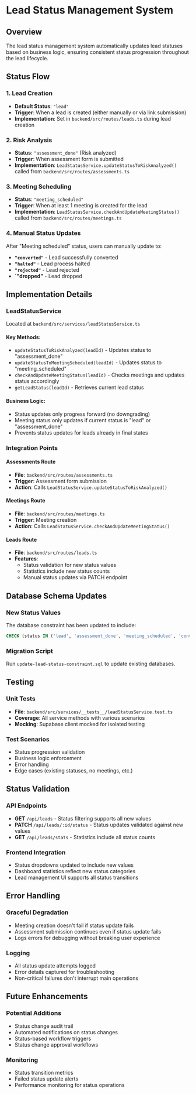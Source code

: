 # Lead Status Management System

## Overview
The lead status management system automatically updates lead statuses based on business logic, ensuring consistent status progression throughout the lead lifecycle.

## Status Flow

### 1. Lead Creation
- **Default Status**: `"lead"`
- **Trigger**: When a lead is created (either manually or via link submission)
- **Implementation**: Set in `backend/src/routes/leads.ts` during lead creation

### 2. Risk Analysis
- **Status**: `"assessment_done"` (Risk analyzed)
- **Trigger**: When assessment form is submitted
- **Implementation**: `LeadStatusService.updateStatusToRiskAnalyzed()` called from `backend/src/routes/assessments.ts`

### 3. Meeting Scheduling
- **Status**: `"meeting_scheduled"`
- **Trigger**: When at least 1 meeting is created for the lead
- **Implementation**: `LeadStatusService.checkAndUpdateMeetingStatus()` called from `backend/src/routes/meetings.ts`

### 4. Manual Status Updates
After "Meeting scheduled" status, users can manually update to:
- **`"converted"`** - Lead successfully converted
- **`"halted"`** - Lead process halted
- **`"rejected"`** - Lead rejected
- **`"dropped"** - Lead dropped

## Implementation Details

### LeadStatusService
Located at `backend/src/services/leadStatusService.ts`

#### Key Methods:
- `updateStatusToRiskAnalyzed(leadId)` - Updates status to "assessment_done"
- `updateStatusToMeetingScheduled(leadId)` - Updates status to "meeting_scheduled"
- `checkAndUpdateMeetingStatus(leadId)` - Checks meetings and updates status accordingly
- `getLeadStatus(leadId)` - Retrieves current lead status

#### Business Logic:
- Status updates only progress forward (no downgrading)
- Meeting status only updates if current status is "lead" or "assessment_done"
- Prevents status updates for leads already in final states

### Integration Points

#### Assessments Route
- **File**: `backend/src/routes/assessments.ts`
- **Trigger**: Assessment form submission
- **Action**: Calls `LeadStatusService.updateStatusToRiskAnalyzed()`

#### Meetings Route
- **File**: `backend/src/routes/meetings.ts`
- **Trigger**: Meeting creation
- **Action**: Calls `LeadStatusService.checkAndUpdateMeetingStatus()`

#### Leads Route
- **File**: `backend/src/routes/leads.ts`
- **Features**: 
  - Status validation for new status values
  - Statistics include new status counts
  - Manual status updates via PATCH endpoint

## Database Schema Updates

### New Status Values
The database constraint has been updated to include:
```sql
CHECK (status IN ('lead', 'assessment_done', 'meeting_scheduled', 'converted', 'dropped', 'halted', 'rejected'))
```

### Migration Script
Run `update-lead-status-constraint.sql` to update existing databases.

## Testing

### Unit Tests
- **File**: `backend/src/services/__tests__/leadStatusService.test.ts`
- **Coverage**: All service methods with various scenarios
- **Mocking**: Supabase client mocked for isolated testing

### Test Scenarios
- Status progression validation
- Business logic enforcement
- Error handling
- Edge cases (existing statuses, no meetings, etc.)

## Status Validation

### API Endpoints
- **GET** `/api/leads` - Status filtering supports all new values
- **PATCH** `/api/leads/:id/status` - Status updates validated against new values
- **GET** `/api/leads/stats` - Statistics include all status counts

### Frontend Integration
- Status dropdowns updated to include new values
- Dashboard statistics reflect new status categories
- Lead management UI supports all status transitions

## Error Handling

### Graceful Degradation
- Meeting creation doesn't fail if status update fails
- Assessment submission continues even if status update fails
- Logs errors for debugging without breaking user experience

### Logging
- All status update attempts logged
- Error details captured for troubleshooting
- Non-critical failures don't interrupt main operations

## Future Enhancements

### Potential Additions
- Status change audit trail
- Automated notifications on status changes
- Status-based workflow triggers
- Status change approval workflows

### Monitoring
- Status transition metrics
- Failed status update alerts
- Performance monitoring for status operations
